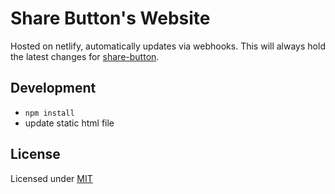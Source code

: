 # Share Button's Website
Hosted on netlify, automatically updates via webhooks. This will always hold the latest changes for [share-button](//github.com/carrot/share-button).

## Development
- `npm install`
- update static html file

## License
Licensed under [MIT](//github.com/carrot/share-button-www/blob/master/LICENSE)
